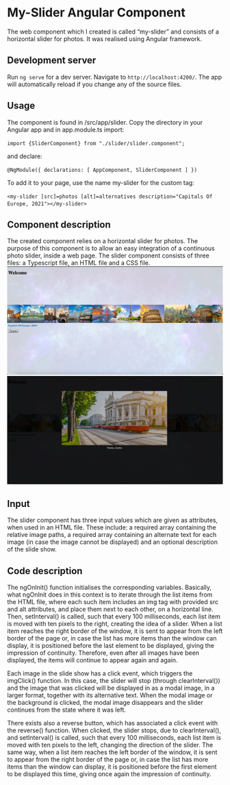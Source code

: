 # My-Slider Angular Component

The web component which I created is called “my-slider” and consists of a horizontal slider for photos. It was realised using Angular framework.

## Development server

Run `ng serve` for a dev server. Navigate to `http://localhost:4200/`. The app will automatically reload if you change any of the source files.

## Usage

The component is found in /src/app/slider. Copy the directory in your Angular app and in app.module.ts import:

`import {SliderComponent} from "./slider/slider.component";`

and declare:

`@NgModule({
  declarations: [
    AppComponent,
    SliderComponent
  ]
})`

To add it to your page, use the name my-slider for the custom tag:

`<my-slider [src]=photos [alt]=alternatives description="Capitals Of Europe, 2021"></my-slider>
`
## Component description

The created component relies on a horizontal slider for photos. The purpose of this component is to allow an easy integration of a continuous photo slider, inside a web page. The slider component consists of three files: a Typescript file, an HTML file and a CSS file.
<img src="Screenshot 2021-06-03 at 20.27.15.png"/>
<img src="Screenshot 2021-06-03 at 20.27.43.png"/>

## Input

The slider component has three input values which are given as attributes, when used in an HTML file. These include: a required array containing the relative image paths, a required array containing an alternate text for each image (in case the image cannot be displayed) and an optional description of the slide show.

## Code description
The ngOnInit() function initialises the corresponding variables. Basically, what ngOnInit does in this context is to iterate through the list items from the HTML file, where each such item includes an img tag with provided src and alt attributes, and place them next to each other, on a horizontal line. Then, setInterval() is called, such that every 100 milliseconds, each list item is moved with ten pixels to the right, creating the idea of a slider. When a list item reaches the right border of the window, it is sent to appear from the left border of the page or, in case the list has more items than the window can display, it is positioned before the last element to be displayed, giving the impression of continuity. Therefore, even after all images have been displayed, the items will continue to appear again and again.

Each image in the slide show has a click event, which triggers the imgClick() function. In this case, the slider will stop (through clearInterval()) and the image that was clicked will be displayed in as a modal image, in a larger format, together with its alternative text. When the modal image or the background is clicked, the modal image disappears and the slider continues from the state where it was left.

There exists also a reverse button, which has associated a click event with the reverse() function. When clicked, the slider stops, due to clearInterval(), and setInterval() is called, such that every 100 milliseconds, each list item is moved with ten pixels to the left, changing the direction of the slider. The same way, when a list item reaches the left border of the window, it is sent to appear from the right border of the page or, in case the list has more items than the window can display, it is positioned before the first element to be displayed this time, giving once again the impression of continuity.

